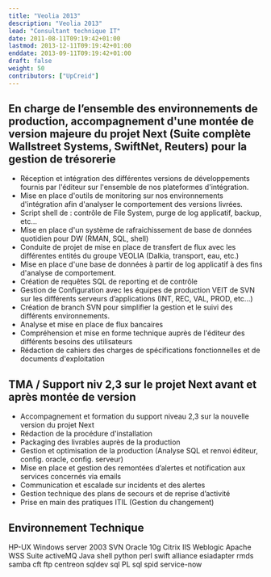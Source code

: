 ```yaml
---
title: "Veolia 2013"
description: "Veolia 2013"
lead: "Consultant technique IT"
date: 2011-08-11T09:19:42+01:00
lastmod: 2013-12-11T09:19:42+01:00
enddate: 2013-09-11T09:19:42+01:00
draft: false
weight: 50
contributors: ["UpCreid"]
---
```


## En charge de l’ensemble des environnements de production, accompagnement d'une montée de version majeure du projet Next (Suite complète Wallstreet Systems, SwiftNet, Reuters) pour la gestion de trésorerie

- Réception et intégration des différentes versions de développements fournis par l'éditeur sur l'ensemble de nos plateformes d'intégration.
- Mise en place d'outils de monitoring sur nos environnements d'intégration afin d'analyser le comportement des versions livrées.
- Script shell de : contrôle de File System, purge de log applicatif, backup, etc…
- Mise en place d'un système de rafraichissement de base de données quotidien pour DW (RMAN, SQL, shell)
- Conduite de projet de mise en place de transfert de flux avec les différentes entités du groupe VEOLIA (Dalkia, transport, eau, etc.)
- Mise en place d'une base de données à partir de log applicatif à des fins d'analyse de comportement.
- Création de requêtes SQL de reporting et de contrôle
- Gestion de Configuration avec les équipes de production VEIT de SVN sur les différents serveurs d’applications (INT, REC, VAL, PROD, etc…)
- Création de branch SVN pour simplifier la gestion et le suivi des différents environnements.
- Analyse et mise en place de flux bancaires
- Compréhension et mise en forme technique auprès de l'éditeur des différents besoins des utilisateurs
- Rédaction de cahiers des charges de spécifications fonctionnelles et de documents d'exploitation

## TMA / Support niv 2,3 sur le projet Next avant et après montée de version

- Accompagnement et formation du support niveau 2,3 sur la nouvelle version du projet Next
- Rédaction de la procédure d'installation
- Packaging des livrables auprès de la production
- Gestion et optimisation de la production (Analyse SQL et renvoi éditeur, config. oracle, config. serveur)
- Mise en place et gestion des remontées d’alertes et notification aux services concernés via emails
- Communication et escalade sur incidents et des alertes
- Gestion technique des plans de secours et de reprise d’activité
- Prise en main des pratiques ITIL (Gestion du changement)

## Environnement Technique

<span class="badge rounded-pill bg-secondary">HP-UX</span>
<span class="badge rounded-pill bg-secondary">Windows server 2003</span>
<span class="badge rounded-pill bg-secondary">SVN</span>
<span class="badge rounded-pill bg-secondary">Oracle 10g</span>
<span class="badge rounded-pill bg-secondary">Citrix</span>
<span class="badge rounded-pill bg-secondary">IIS</span>
<span class="badge rounded-pill bg-secondary">Weblogic</span>
<span class="badge rounded-pill bg-secondary">Apache</span>
<span class="badge rounded-pill bg-secondary">WSS Suite</span>
<span class="badge rounded-pill bg-secondary">activeMQ</span>
<span class="badge rounded-pill bg-secondary">Java</span>
<span class="badge rounded-pill bg-secondary">shell</span>
<span class="badge rounded-pill bg-secondary">python</span>
<span class="badge rounded-pill bg-secondary">perl</span>
<span class="badge rounded-pill bg-secondary">swift alliance</span>
<span class="badge rounded-pill bg-secondary">esiadapter</span>
<span class="badge rounded-pill bg-secondary">rmds</span>
<span class="badge rounded-pill bg-secondary">samba</span>
<span class="badge rounded-pill bg-secondary">cft</span>
<span class="badge rounded-pill bg-secondary">ftp</span>
<span class="badge rounded-pill bg-secondary">centreon</span>
<span class="badge rounded-pill bg-secondary">sqldev</span>
<span class="badge rounded-pill bg-secondary">sql</span>
<span class="badge rounded-pill bg-secondary">PL sql</span>
<span class="badge rounded-pill bg-secondary">spid</span>
<span class="badge rounded-pill bg-secondary">service-now</span>
